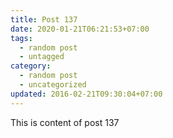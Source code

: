 ```yaml
---
title: Post 137
date: 2020-01-21T06:21:53+07:00
tags:
  - random post
  - untagged
category:
  - random post
  - uncategorized
updated: 2016-02-21T09:30:04+07:00
---
```

This is content of post 137